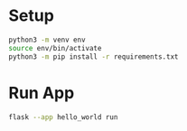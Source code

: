 # Setup
```bash
python3 -m venv env
source env/bin/activate
python3 -m pip install -r requirements.txt
```

# Run App
```bash
flask --app hello_world run
```
